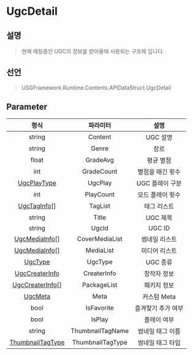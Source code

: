 # UgcDetail

## 설명
> 현재 매칭중인 UGC의 정보를 받아올때 사용되는 구조체 입니다.
## 선언
> USGFramework.Runtime.Contents.APIDataStruct.UgcDetail
## Parameter
|                 **형식**                  |     **파라미터**     |   **설명**   |
|:---------------------------------------:|:----------------:|:----------:|
|                 string                  |     Content      |   UGC 설명   |
|                 string                  |      Genre       |     장르     |
|                  float                  |     GradeAvg     |   평균 별점    |
|                   int                   |    GradeCount    | 별점을 매긴 횟수  |
|      [UgcPlayType](UgcPlayType.md)      |     UgcPlay      | UGC 플레이 구분 |
|                   int                   |    PlayCount     | 모드 플레이 횟수  |
|      [UgcTagInfo](UgcTagInfo.md)[]      |     TagList      |   태그 리스트   |
|                 string                  |      Title       |   UGC 제목   |
|                 string                  |      UgcId       |   UGC ID   |
|    [UgcMediaInfo](UgcMediaInfo.md)[]    |  CoverMediaList  |  썸네일 리스트   |
|    [UgcMediaInfo](UgcMediaInfo.md)[]    |    MediaList     |  미디어 리스트   |
|          [UgcType](UgcType.md)          |     UgcType      |   UGC 종류   |
|   [UgcCreaterInfo](UgcCreaterInfo.md)   |   CreaterInfo    |   창작자 정보   |
|  [UgcCreaterInfo](UgcCreaterInfo.md)[]  |   PackageList    |   패키지 정보   |
|          [UgcMeta](UgcMeta.md)          |       Meta       |  커스텀 Meta  |
|                  bool                   |    IsFavorite    | 즐겨찾기 추가 여부 |
|                  bool                   |      IsPlay      |   플레이 여부   |
|                 string                  | ThumbnailTagName | 썸네일 태그 이름  |
| [ThumbnailTagType](ThumbnailTagType.md) | ThumbnailTagType | 썸네일 태그 타입  |

